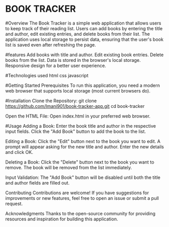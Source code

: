 # BOOK TRACKER
#Overview
The Book Tracker is a simple web application that allows users to keep track of their reading list. Users can add books by entering the title and author, edit existing entries, and delete books from their list. The application uses local storage to persist data, ensuring that the user's book list is saved even after refreshing the page.

#features
Add books with title and author.
Edit existing book entries.
Delete books from the list.
Data is stored in the browser's local storage.
Responsive design for a better user experience.

#Technologies used
html
css
javascript

#Getting Started
Prerequisites
To run this application, you need a modern web browser that supports local storage (most current browsers do).

#Installation
Clone the Repository:
git clone https://github.com/Imani901/book-tracker-app.git
cd book-tracker

Open the HTML File: Open index.html in your preferred web browser.

#Usage
Adding a Book:
Enter the book title and author in the respective input fields.
Click the "Add Book" button to add the book to the list.

Editing a Book:
Click the "Edit" button next to the book you want to edit.
A prompt will appear asking for the new title and author. Enter the new details and click OK.

Deleting a Book:
Click the "Delete" button next to the book you want to remove.
The book will be removed from the list immediately.

Input Validation:
The "Add Book" button will be disabled until both the title and author fields are filled out.

Contributing
Contributions are welcome! If you have suggestions for improvements or new features, feel free to open an issue or submit a pull request.


Acknowledgments
Thanks to the open-source community for providing resources and inspiration for building this application.



